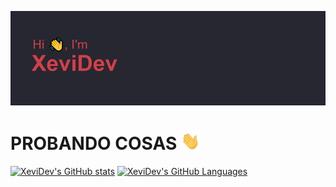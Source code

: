 [![Header](/images/headerBueno.png "Header")](https://github.com/XeviDev/)


<h1>PROBANDO COSAS <img src="/images/Hi.gif" width="30px"/></h1>

<!--START_SECTION:waka-->
<!--END_SECTION:waka-->

[![XeviDev's GitHub stats](https://github-readme-stats.vercel.app/api?username=xevidev&theme=aura_dark)](https://github.com/XeviDev/)
[![XeviDev's GitHub Languages](https://github-readme-stats.vercel.app/top-langs/api?username=xevidev&theme=aura_dark&langs_count=3)](https://github.com/XeviDev/)



